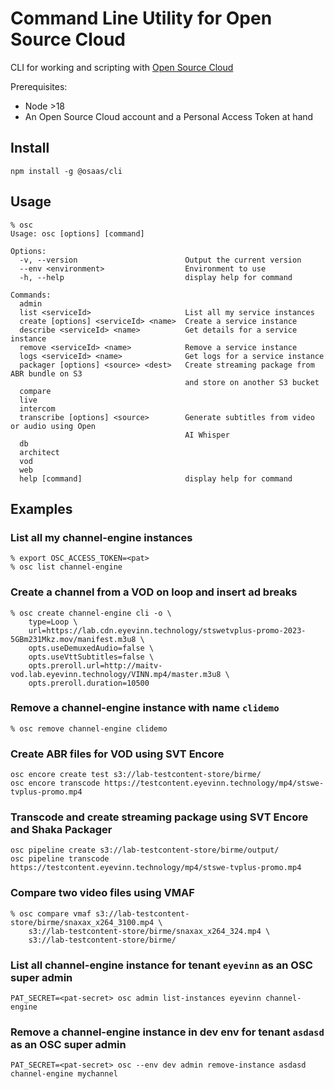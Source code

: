 # Command Line Utility for Open Source Cloud

CLI for working and scripting with [Open Source Cloud](www.osaas.io)

Prerequisites:

- Node >18
- An Open Source Cloud account and a Personal Access Token at hand

## Install

```
npm install -g @osaas/cli
```

## Usage

```
% osc
Usage: osc [options] [command]

Options:
  -v, --version                        Output the current version
  --env <environment>                  Environment to use
  -h, --help                           display help for command

Commands:
  admin
  list <serviceId>                     List all my service instances
  create [options] <serviceId> <name>  Create a service instance
  describe <serviceId> <name>          Get details for a service instance
  remove <serviceId> <name>            Remove a service instance
  logs <serviceId> <name>              Get logs for a service instance
  packager [options] <source> <dest>   Create streaming package from ABR bundle on S3
                                       and store on another S3 bucket
  compare
  live
  intercom
  transcribe [options] <source>        Generate subtitles from video or audio using Open
                                       AI Whisper
  db
  architect
  vod
  web
  help [command]                       display help for command
```

## Examples

### List all my channel-engine instances

```
% export OSC_ACCESS_TOKEN=<pat>
% osc list channel-engine
```

### Create a channel from a VOD on loop and insert ad breaks

```
% osc create channel-engine cli -o \
    type=Loop \
    url=https://lab.cdn.eyevinn.technology/stswetvplus-promo-2023-5GBm231Mkz.mov/manifest.m3u8 \
    opts.useDemuxedAudio=false \
    opts.useVttSubtitles=false \
    opts.preroll.url=http://maitv-vod.lab.eyevinn.technology/VINN.mp4/master.m3u8 \
    opts.preroll.duration=10500
```

### Remove a channel-engine instance with name `clidemo`

```
% osc remove channel-engine clidemo
```

### Create ABR files for VOD using SVT Encore

```
osc encore create test s3://lab-testcontent-store/birme/
osc encore transcode https://testcontent.eyevinn.technology/mp4/stswe-tvplus-promo.mp4
```

### Transcode and create streaming package using SVT Encore and Shaka Packager

```
osc pipeline create s3://lab-testcontent-store/birme/output/
osc pipeline transcode https://testcontent.eyevinn.technology/mp4/stswe-tvplus-promo.mp4
```

### Compare two video files using VMAF

```
% osc compare vmaf s3://lab-testcontent-store/birme/snaxax_x264_3100.mp4 \
    s3://lab-testcontent-store/birme/snaxax_x264_324.mp4 \
    s3://lab-testcontent-store/birme/
```

### List all channel-engine instance for tenant `eyevinn` as an OSC super admin

```
PAT_SECRET=<pat-secret> osc admin list-instances eyevinn channel-engine
```

### Remove a channel-engine instance in dev env for tenant `asdasd` as an OSC super admin

```
PAT_SECRET=<pat-secret> osc --env dev admin remove-instance asdasd channel-engine mychannel
```
